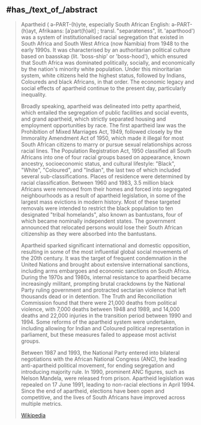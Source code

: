 ﻿---
aliases:
- "Apartheid in South Africa"
has_id_wikidata: Q11409
subclass_of:
- "[[_Standards/WikiData/WD~divide and rule,68951]]"
- "[[_Standards/WikiData/WD~racial segregation,59816]]"
discoverer_or_inventor: "[[_Standards/WikiData/WD~Hendrik Frensch Verwoerd,297000]]"
based_on:
- "[[_Standards/WikiData/WD~white supremacy,698752]]"
- '[[_Standards/WikiData/WD~Baasskap,2877652]]'
- '[[_Standards/WikiData/WD~racism,8461]]'
foundational_text:
- "[[_Standards/WikiData/WD~Population Registration Act, 1950,772197]]"
- "[[_Standards/WikiData/WD~Prohibition of Mixed Marriages Act, 1949,1586493]]"
has_characteristic:
- "[[_Standards/WikiData/WD~social stratification,841628]]"
- '[[_Standards/WikiData/WD~Minoritarianism,6869224]]'
applies_to_jurisdiction:
- "[[_Standards/WikiData/WD~South-West Africa,953068]]"
- "[[_Standards/WikiData/WD~South Africa,258]]"
instance_of:
- '[[_Standards/WikiData/WD~policy,1156854]]'
- '[[_Standards/WikiData/WD~racism,8461]]'
followed_by: "[[_Standards/WikiData/WD~history of South Africa (1944–present),3136857]]"
described_by_source:
- "[[_Standards/WikiData/WD~Pax Leksikon,3351707]]"
- "[[_Standards/WikiData/WD~The Oxford Encyclopedia of African Thought,22639418]]"
- "[[_Standards/WikiData/WD~Armenian Soviet Encyclopedia, vol. 1,123560817]]"
- "[[_Standards/WikiData/WD~Red Blue Translator,131935072]]"
follows: "[[_Standards/WikiData/WD~history of South Africa (1910–1948),4533954]]"
significant_event: "[[_Standards/WikiData/WD~Coloured vote constitutional crisis,5149235]]"
has_effect: "[[_Standards/WikiData/WD~Legacies of apartheid,6517187]]"
on_focus_list_of_Wikimedia_project: "[[_Standards/WikiData/WD~WikiProject Human Rights,13382529]]"
UMLS_CUI: C0680431
manifestation_of: '[[_Standards/WikiData/WD~racism,8461]]'
image: "http://commons.wikimedia.org/wiki/Special:FilePath/DurbanSign1989.jpg"
OmegaWiki_Defined_Meaning: 431433
U_S_National_Archives_Identifier: 10640722
spoken_text_audio: "http://commons.wikimedia.org/wiki/Special:FilePath/Pt-Apartheid-Intro.ogg"
Dewey_Decimal_Classification: 305.800968
PhilPapers_topic: apartheid
Commons_category: Apartheid
Library_of_Congress_Classification: DT1757
MeSH_tree_code:
- I01.696.050
- I01.880.735.820.500.125
dissolved_abolished_or_demolished_date: "1991-01-01T00:00:00Z"
has_time_stopped: "1991-01-01T00:00:00Z"
inception: "1948-01-01T00:00:00Z"
has_time_started: "1948-01-01T00:00:00Z"
---

## #has_/text_of_/abstract 

> Apartheid ( ə-PART-(h)yte, especially South African English:  ə-PART-(h)ayt, Afrikaans: [aˈpart(ɦ)əit] ; transl. "separateness", lit. 'aparthood') was a system of institutionalised racial segregation that existed in South Africa and South West Africa (now Namibia) from 1948 to the early 1990s. It was characterised by an authoritarian political culture based on baasskap (lit. 'boss-ship' or 'boss-hood'), which ensured that South Africa was dominated politically, socially, and economically by the nation's minority white population. Under this minoritarian system, white citizens held the highest status, followed by Indians, Coloureds and black Africans, in that order. The economic legacy and social effects of apartheid continue to the present day, particularly inequality.
>
> Broadly speaking, apartheid was delineated into petty apartheid, which entailed the segregation of public facilities and social events, and grand apartheid, which strictly separated housing and employment opportunities by race. The first apartheid law was the Prohibition of Mixed Marriages Act, 1949, followed closely by the Immorality Amendment Act of 1950, which made it illegal for most South African citizens to marry or pursue sexual relationships across racial lines. The Population Registration Act, 1950 classified all South Africans into one of four racial groups based on appearance, known ancestry, socioeconomic status, and cultural lifestyle: "Black", "White", "Coloured", and "Indian", the last two of which included several sub-classifications. Places of residence were determined by racial classification. Between 1960 and 1983, 3.5 million black Africans were removed from their homes and forced into segregated neighbourhoods as a result of apartheid legislation, in some of the largest mass evictions in modern history. Most of these targeted removals were intended to restrict the black population to ten designated "tribal homelands", also known as bantustans, four of which became nominally independent states. The government announced that relocated persons would lose their South African citizenship as they were absorbed into the bantustans.
>
> Apartheid sparked significant international and domestic opposition, resulting in some of the most influential global social movements of the 20th century. It was the target of frequent condemnation in the United Nations and brought about extensive international sanctions, including arms embargoes and economic sanctions on South Africa. During the 1970s and 1980s, internal resistance to apartheid became increasingly militant, prompting brutal crackdowns by the National Party ruling government and protracted sectarian violence that left thousands dead or in detention. The Truth and Reconciliation Commission found that there were 21,000 deaths from political violence, with 7,000 deaths between 1948 and 1989, and 14,000 deaths and 22,000 injuries in the transition period between 1990 and 1994. Some reforms of the apartheid system were undertaken, including allowing for Indian and Coloured political representation in parliament, but these measures failed to appease most activist groups.
>
> Between 1987 and 1993, the National Party entered into bilateral negotiations with the African National Congress (ANC), the leading anti-apartheid political movement, for ending segregation and introducing majority rule. In 1990, prominent ANC figures, such as Nelson Mandela, were released from prison. Apartheid legislation was repealed on 17 June 1991, leading to non-racial elections in April 1994. Since the end of apartheid, elections have been open and competitive, and the lives of South Africans have improved across multiple metrics.
>
> [Wikipedia](https://en.wikipedia.org/wiki/Apartheid) 

